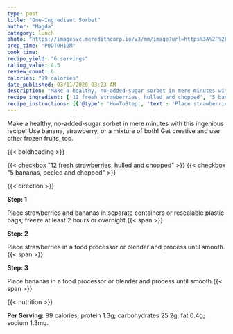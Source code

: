 ```yaml
---
type: post
title: "One-Ingredient Sorbet"
author: "Magda"
category: lunch
photo: "https://imagesvc.meredithcorp.io/v3/mm/image?url=https%3A%2F%2Fimages.media-allrecipes.com%2Fuserphotos%2F6668374.jpg"
prep_time: "P0DT0H10M"
cook_time: 
recipe_yield: "6 servings"
rating_value: 4.5
review_count: 6
calories: "99 calories"
date_published: 03/11/2020 03:23 AM
description: "Make a healthy, no-added-sugar sorbet in mere minutes with this ingenious recipe! Use banana, strawberry, or a mixture of both! Get creative and use other frozen fruits, too."
recipe_ingredient: ['12 fresh strawberries, hulled and chopped', '5 bananas, peeled and chopped']
recipe_instructions: [{'@type': 'HowToStep', 'text': 'Place strawberries and bananas in separate containers or resealable plastic bags; freeze at least 2 hours or overnight.\n'}, {'@type': 'HowToStep', 'text': 'Place strawberries in a food processor or blender and process until smooth.\n'}, {'@type': 'HowToStep', 'text': 'Place bananas in a food processor or blender and process until smooth.\n'}]
---
```


Make a healthy, no-added-sugar sorbet in mere minutes with this ingenious recipe! Use banana, strawberry, or a mixture of both! Get creative and use other frozen fruits, too. 

{{< boldheading >}}

{{< checkbox "12  fresh strawberries, hulled and chopped" >}}
{{< checkbox "5  bananas, peeled and chopped" >}}


{{< direction >}}

**Step: 1**

Place strawberries and bananas in separate containers or resealable plastic bags; freeze at least 2 hours or overnight.{{< span >}}

**Step: 2**

Place strawberries in a food processor or blender and process until smooth.{{< span >}}

**Step: 3**

Place bananas in a food processor or blender and process until smooth.{{< span >}}

{{< nutrition >}}

**Per Serving:** 99 calories; protein 1.3g; carbohydrates 25.2g; fat 0.4g; sodium 1.3mg.